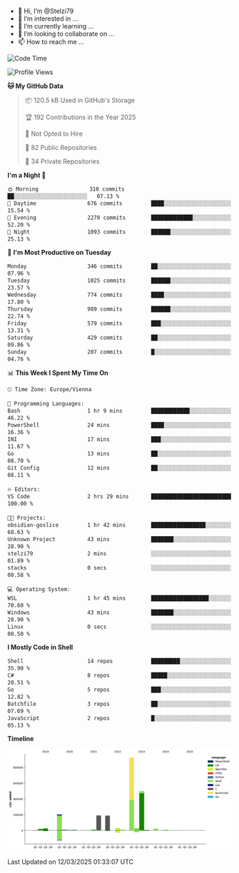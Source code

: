 - 👋 Hi, I’m @Stelzi79
- 👀 I’m interested in ...
- 🌱 I’m currently learning ...
- 💞️ I’m looking to collaborate on ...
- 📫 How to reach me ...

<!--START_SECTION:waka-->
![Code Time](http://img.shields.io/badge/Code%20Time-1%2C121%20hrs%2017%20mins-blue)

![Profile Views](http://img.shields.io/badge/Profile%20Views-0-blue)

**🐱 My GitHub Data** 

> 📦 120.5 kB Used in GitHub's Storage 
 > 
> 🏆 192 Contributions in the Year 2025
 > 
> 🚫 Not Opted to Hire
 > 
> 📜 82 Public Repositories 
 > 
> 🔑 34 Private Repositories 
 > 
**I'm a Night 🦉** 

```text
🌞 Morning                310 commits         ██░░░░░░░░░░░░░░░░░░░░░░░   07.13 % 
🌆 Daytime                676 commits         ████░░░░░░░░░░░░░░░░░░░░░   15.54 % 
🌃 Evening                2270 commits        █████████████░░░░░░░░░░░░   52.20 % 
🌙 Night                  1093 commits        ██████░░░░░░░░░░░░░░░░░░░   25.13 % 
```
📅 **I'm Most Productive on Tuesday** 

```text
Monday                   346 commits         ██░░░░░░░░░░░░░░░░░░░░░░░   07.96 % 
Tuesday                  1025 commits        ██████░░░░░░░░░░░░░░░░░░░   23.57 % 
Wednesday                774 commits         ████░░░░░░░░░░░░░░░░░░░░░   17.80 % 
Thursday                 989 commits         ██████░░░░░░░░░░░░░░░░░░░   22.74 % 
Friday                   579 commits         ███░░░░░░░░░░░░░░░░░░░░░░   13.31 % 
Saturday                 429 commits         ██░░░░░░░░░░░░░░░░░░░░░░░   09.86 % 
Sunday                   207 commits         █░░░░░░░░░░░░░░░░░░░░░░░░   04.76 % 
```


📊 **This Week I Spent My Time On** 

```text
🕑︎ Time Zone: Europe/Vienna

💬 Programming Languages: 
Bash                     1 hr 9 mins         ████████████░░░░░░░░░░░░░   46.22 % 
PowerShell               24 mins             ████░░░░░░░░░░░░░░░░░░░░░   16.36 % 
INI                      17 mins             ███░░░░░░░░░░░░░░░░░░░░░░   11.67 % 
Go                       13 mins             ██░░░░░░░░░░░░░░░░░░░░░░░   08.70 % 
Git Config               12 mins             ██░░░░░░░░░░░░░░░░░░░░░░░   08.11 % 

🔥 Editors: 
VS Code                  2 hrs 29 mins       █████████████████████████   100.00 % 

🐱‍💻 Projects: 
obsidian-goslice         1 hr 42 mins        █████████████████░░░░░░░░   68.63 % 
Unknown Project          43 mins             ███████░░░░░░░░░░░░░░░░░░   28.90 % 
stelzi79                 2 mins              ░░░░░░░░░░░░░░░░░░░░░░░░░   01.89 % 
stacks                   0 secs              ░░░░░░░░░░░░░░░░░░░░░░░░░   00.58 % 

💻 Operating System: 
WSL                      1 hr 45 mins        ██████████████████░░░░░░░   70.60 % 
Windows                  43 mins             ███████░░░░░░░░░░░░░░░░░░   28.90 % 
Linux                    0 secs              ░░░░░░░░░░░░░░░░░░░░░░░░░   00.50 % 
```

**I Mostly Code in Shell** 

```text
Shell                    14 repos            █████████░░░░░░░░░░░░░░░░   35.90 % 
C#                       8 repos             █████░░░░░░░░░░░░░░░░░░░░   20.51 % 
Go                       5 repos             ███░░░░░░░░░░░░░░░░░░░░░░   12.82 % 
Batchfile                3 repos             ██░░░░░░░░░░░░░░░░░░░░░░░   07.69 % 
JavaScript               2 repos             █░░░░░░░░░░░░░░░░░░░░░░░░   05.13 % 
```



**Timeline**

![Lines of Code chart](https://raw.githubusercontent.com/Stelzi79/Stelzi79/main/assets/bar_graph.png)


 Last Updated on 12/03/2025 01:33:07 UTC
<!--END_SECTION:waka-->

<!---
Stelzi79/Stelzi79 is a ✨ special ✨ repository because its `README.md` (this file) appears on your GitHub profile.
You can click the Preview link to take a look at your changes.
--->
